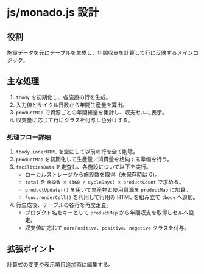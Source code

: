 # js/monado.js 設計

## 役割
施設データを元にテーブルを生成し、年間収支を計算して行に反映するメインロジック。

## 主な処理
1. `tbody` を初期化し、各施設の行を生成。
2. 入力値とサイクル日数から年間生産量を算出。
3. `productMap` で資源ごとの年間総量を集計し、収支セルに表示。
4. 収支量に応じて行にクラスを付与し色分けする。

### 処理フロー詳細
1. `tbody.innerHTML` を空にして以前の行を全て削除。
2. `productMap` を初期化して生産量／消費量を格納する準備を行う。
3. `facilitiesData` を走査し、各施設について以下を実行。
   - ローカルストレージから施設数を取得（未保存時は 0）。
   - `total` を `施設数 × (360 / cycleDays) × productCount` で求める。
   - `productUpdater()` を用いて生産物と使用資源を `productMap` に加算。
   - `Func.renderCell()` を利用して行用の HTML を組み立て `tbody` へ追加。
4. 行生成後、テーブルの各行を再度走査。
   - プロダクト名をキーとして `productMap` から年間収支を取得しセルへ設定。
   - 収支値に応じて `morePositive`、`positive`、`negative` クラスを付与。

## 拡張ポイント
計算式の変更や表示項目追加時に編集する。
